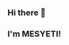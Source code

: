 ### Hi there 👋
### I'm MESYETI! 
<!--
**MESYETI/MESYETI** is a ✨ _special_ ✨ repository because its `README.md` (this file) appears on your GitHub profile.

Here are some ideas to get you started:

- 🔭 I’m currently working on my website! https://mesyeti.gq
- 🌱 I’m currently learning C and the languages for web design. 
- 👯 I’m looking to collaborate on new features for my website. 
- 🤔 I’m looking for help with learning C. 
- 💬 Ask me about my repos. 
- 📫 How to reach me: mesyeti@mail.com or yeti#0904
- 😄 Pronouns: he/him/his
- ⚡ Fun fact: music also interests me :) 
-->
